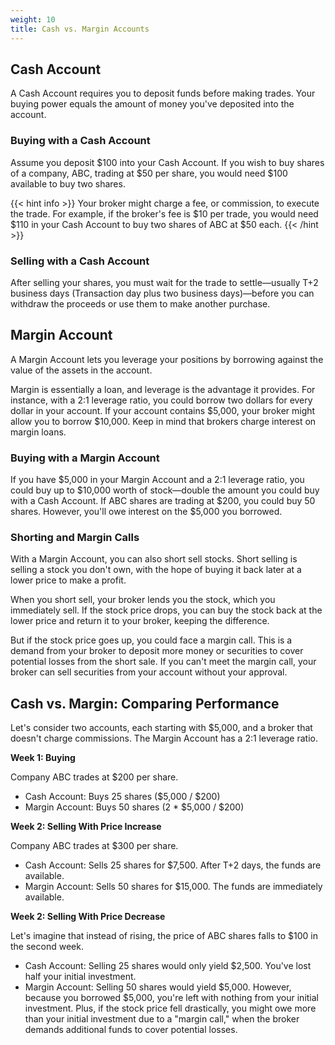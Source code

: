 ```yaml
---
weight: 10
title: Cash vs. Margin Accounts
---
```


## Cash Account

A Cash Account requires you to deposit funds before making trades. Your buying power equals the amount of money you've deposited into the account.

### Buying with a Cash Account

Assume you deposit $100 into your Cash Account. If you wish to buy shares of a company, ABC, trading at $50 per share, you would need $100 available to buy two shares.

{{< hint info >}}
Your broker might charge a fee, or commission, to execute the trade. For example, if the broker's fee is $10 per trade, you would need $110 in your Cash Account to buy two shares of ABC at $50 each.
{{< /hint >}}

### Selling with a Cash Account

After selling your shares, you must wait for the trade to settle—usually T+2 business days (Transaction day plus two business days)—before you can withdraw the proceeds or use them to make another purchase.

## Margin Account

A Margin Account lets you leverage your positions by borrowing against the value of the assets in the account.

Margin is essentially a loan, and leverage is the advantage it provides. For instance, with a 2:1 leverage ratio, you could borrow two dollars for every dollar in your account. If your account contains $5,000, your broker might allow you to borrow $10,000. Keep in mind that brokers charge interest on margin loans.

### Buying with a Margin Account

If you have $5,000 in your Margin Account and a 2:1 leverage ratio, you could buy up to $10,000 worth of stock—double the amount you could buy with a Cash Account. If ABC shares are trading at $200, you could buy 50 shares. However, you'll owe interest on the $5,000 you borrowed.

### Shorting and Margin Calls

With a Margin Account, you can also short sell stocks. Short selling is selling a stock you don't own, with the hope of buying it back later at a lower price to make a profit. 

When you short sell, your broker lends you the stock, which you immediately sell. If the stock price drops, you can buy the stock back at the lower price and return it to your broker, keeping the difference.

But if the stock price goes up, you could face a margin call. This is a demand from your broker to deposit more money or securities to cover potential losses from the short sale. If you can't meet the margin call, your broker can sell securities from your account without your approval.

## Cash vs. Margin: Comparing Performance

Let's consider two accounts, each starting with $5,000, and a broker that doesn't charge commissions. The Margin Account has a 2:1 leverage ratio.

**Week 1: Buying**

Company ABC trades at $200 per share.

* Cash Account: Buys 25 shares ($5,000 / $200)
* Margin Account: Buys 50 shares (2 * $5,000 / $200)

**Week 2: Selling With Price Increase**

Company ABC trades at $300 per share.

* Cash Account: Sells 25 shares for $7,500. After T+2 days, the funds are available.
* Margin Account: Sells 50 shares for $15,000. The funds are immediately available.

**Week 2: Selling With Price Decrease**

Let's imagine that instead of rising, the price of ABC shares falls to $100 in the second week.

* Cash Account: Selling 25 shares would only yield $2,500. You've lost half your initial investment.
* Margin Account: Selling 50 shares would yield $5,000. However, because you borrowed $5,000, you're left with nothing from your initial investment. Plus, if the stock price fell drastically, you might owe more than your initial investment due to a "margin call," when the broker demands additional funds to cover potential losses.
